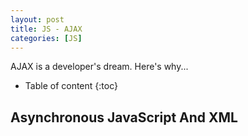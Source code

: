 ```yaml
---
layout: post
title: JS - AJAX
categories: [JS]
---
```


AJAX is a developer's dream. Here's why...

* Table of content
{:toc}

## Asynchronous JavaScript And XML

